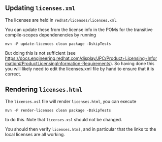 
## Updating `licenses.xml`

The licenses are held in `redhat/licenses/licenses.xml`.

You can update these from the license info in the POMs for the
transitive compile-scopes dependenencies by running

    mvn -P update-licences clean package -DskipTests

But doing this is not sufficient (see https://docs.engineering.redhat.com/display/JPC/Product+Licensing+Information#ProductLicensingInformation-Requirements).
So having done this you will likely need to edit the licenses.xml file by hand to ensure that it is correct.

## Rendering `licenses.html`

The `licenses.xsl` file will render `licenses.html`, you can execute

    mvn -P render-licenses clean package -DskipTests

to do this. Note that `licenses.xsl` should not be changed.

You should then verify `licenses.html`, and in particular that the links to the local licenses are all working.

